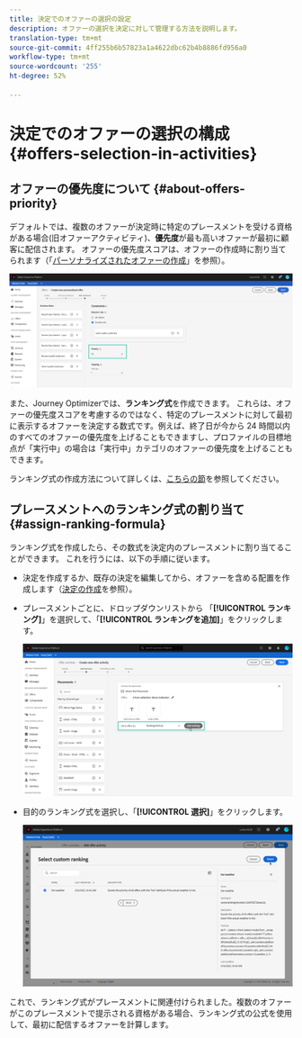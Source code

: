 ```yaml
---
title: 決定でのオファーの選択の設定
description: オファーの選択を決定に対して管理する方法を説明します。
translation-type: tm+mt
source-git-commit: 4ff255b6b57823a1a4622dbc62b4b8886fd956a0
workflow-type: tm+mt
source-wordcount: '255'
ht-degree: 52%

---
```


# 決定でのオファーの選択の構成{#offers-selection-in-activities}

## オファーの優先度について {#about-offers-priority}

デフォルトでは、複数のオファーが決定時に特定のプレースメントを受ける資格がある場合(旧オファーアクティビティ)、**優先度**&#x200B;が最も高いオファーが最初に顧客に配信されます。 オファーの優先度スコアは、オファーの作成時に割り当てられます（「[パーソナライズされたオファーの作成](../offer-library/creating-personalized-offers.md)」を参照）。

![](../assets/offer-priority.png)

また、Journey Optimizerでは、**ランキング式**&#x200B;を作成できます。 これらは、オファーの優先度スコアを考慮するのではなく、特定のプレースメントに対して最初に表示するオファーを決定する数式です。例えば、終了日が今から 24 時間以内のすべてのオファーの優先度を上げることもできますし、プロファイルの目標地点が「実行中」の場合は「実行中」カテゴリのオファーの優先度を上げることもできます。

ランキング式の作成方法について詳しくは、[こちらの節](../offer-library/create-ranking-formulas.md)を参照してください。

## プレースメントへのランキング式の割り当て {#assign-ranking-formula}

ランキング式を作成したら、その数式を決定内のプレースメントに割り当てることができます。 これを行うには、以下の手順に従います。

* 決定を作成するか、既存の決定を編集してから、オファーを含める配置を作成します（[決定の作成](../offer-activities/create-offer-activities.md)を参照）。

* プレースメントごとに、ドロップダウンリストから 「**[!UICONTROL ランキング]**」を選択して、「**[!UICONTROL ランキングを追加]**」をクリックします。

   ![](../assets/offer-activity-ranking.png)

* 目的のランキング式を選択し、「**[!UICONTROL 選択]**」をクリックします。

   ![](../assets/ranking-selection.png)

これで、ランキング式がプレースメントに関連付けられました。複数のオファーがこのプレースメントで提示される資格がある場合、ランキング式の公式を使用して、最初に配信するオファーを計算します。
